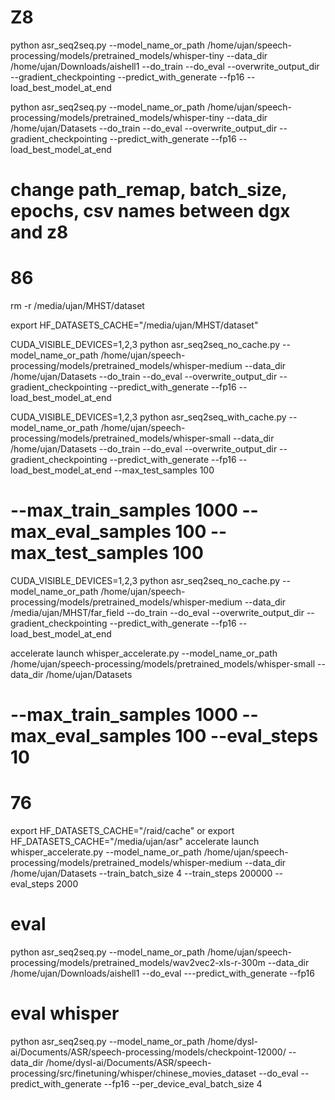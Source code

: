 # Z8

python asr_seq2seq.py --model_name_or_path /home/ujan/speech-processing/models/pretrained_models/whisper-tiny --data_dir /home/ujan/Downloads/aishell1 --do_train --do_eval --overwrite_output_dir --gradient_checkpointing --predict_with_generate --fp16 --load_best_model_at_end

python asr_seq2seq.py --model_name_or_path /home/ujan/speech-processing/models/pretrained_models/whisper-tiny --data_dir /home/ujan/Datasets --do_train --do_eval --overwrite_output_dir --gradient_checkpointing --predict_with_generate --fp16 --load_best_model_at_end

# change path_remap, batch_size, epochs, csv names between dgx and z8



# 86

rm -r /media/ujan/MHST/dataset

export HF_DATASETS_CACHE="/media/ujan/MHST/dataset"

CUDA_VISIBLE_DEVICES=1,2,3 python asr_seq2seq_no_cache.py --model_name_or_path /home/ujan/speech-processing/models/pretrained_models/whisper-medium  --data_dir /home/ujan/Datasets --do_train --do_eval --overwrite_output_dir --gradient_checkpointing --predict_with_generate --fp16 --load_best_model_at_end

CUDA_VISIBLE_DEVICES=1,2,3 python asr_seq2seq_with_cache.py --model_name_or_path /home/ujan/speech-processing/models/pretrained_models/whisper-small  --data_dir /home/ujan/Datasets --do_train --do_eval --overwrite_output_dir --gradient_checkpointing --predict_with_generate --fp16 --load_best_model_at_end --max_test_samples 100
# --max_train_samples 1000 --max_eval_samples 100 --max_test_samples 100 

CUDA_VISIBLE_DEVICES=1,2,3 python asr_seq2seq_no_cache.py --model_name_or_path /home/ujan/speech-processing/models/pretrained_models/whisper-medium  --data_dir /media/ujan/MHST/far_field --do_train --do_eval --overwrite_output_dir --gradient_checkpointing --predict_with_generate --fp16 --load_best_model_at_end

accelerate launch whisper_accelerate.py --model_name_or_path /home/ujan/speech-processing/models/pretrained_models/whisper-small  --data_dir /home/ujan/Datasets 
# --max_train_samples 1000 --max_eval_samples 100 --eval_steps 10

# 76
export HF_DATASETS_CACHE="/raid/cache"
or
export HF_DATASETS_CACHE="/media/ujan/asr"
accelerate launch whisper_accelerate.py --model_name_or_path /home/ujan/speech-processing/models/pretrained_models/whisper-medium  --data_dir /home/ujan/Datasets --train_batch_size 4 --train_steps 200000 --eval_steps 2000




# eval

python asr_seq2seq.py --model_name_or_path /home/ujan/speech-processing/models/pretrained_models/wav2vec2-xls-r-300m --data_dir /home/ujan/Downloads/aishell1 --do_eval ---predict_with_generate --fp16


# eval whisper
python asr_seq2seq.py --model_name_or_path /home/dysl-ai/Documents/ASR/speech-processing/models/checkpoint-12000/ --data_dir /home/dysl-ai/Documents/ASR/speech-processing/src/finetuning/whisper/chinese_movies_dataset --do_eval --predict_with_generate --fp16 --per_device_eval_batch_size 4
